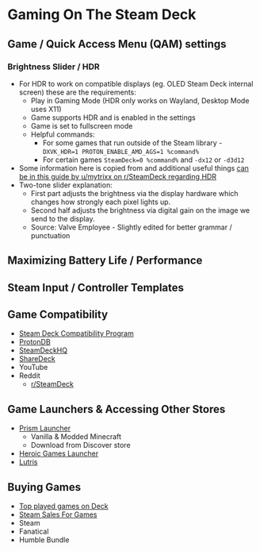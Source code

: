 # Gaming On The Steam Deck

## Game / Quick Access Menu (QAM) settings

### Brightness Slider / HDR
- For HDR to work on compatible displays (eg. OLED Steam Deck internal screen) these are the requirements:
    - Play in Gaming Mode (HDR only works on Wayland, Desktop Mode uses X11)
    - Game supports HDR and is enabled in the settings
    - Game is set to fullscreen mode
    - Helpful commands:
        - For some games that run outside of the Steam library - ```DXVK_HDR=1 PROTON_ENABLE_AMD_AGS=1 %command%```
        - For certain games ```SteamDeck=0 %command%``` and ```-dx12``` or ```-d3d12```
- Some information here is copied from and additional useful things [can be in this guide by u/mytrixx on r/SteamDeck regarding HDR](https://www.reddit.com/r/SteamDeck/comments/1868qyv/steam_deck_oled_hdr_games_guide/)
- Two-tone slider explanation:
    - First part adjusts the brightness via the display hardware which changes how strongly each pixel lights up.
    - Second half adjusts the brightness via digital gain on the image we send to the display.
    - Source: Valve Employee - Slightly edited for better grammar / punctuation

## Maximizing Battery Life / Performance

## Steam Input / Controller Templates

## Game Compatibility
- [Steam Deck Compatibility Program](https://www.steamdeck.com/en/verified)
- [ProtonDB](https://www.protondb.com/)
- [SteamDeckHQ](https://steamdeckhq.com/)
- [ShareDeck](https://sharedeck.games/)
- YouTube
- Reddit
    - [r/SteamDeck](https://www.reddit.com/r/SteamDeck/)

## Game Launchers & Accessing Other Stores
- [Prism Launcher](https://prismlauncher.org/)
    - Vanilla & Modded Minecraft
    - Download from Discover store
- [Heroic Games Launcher](https://heroicgameslauncher.com/)
- [Lutris](https://lutris.net/)


## Buying Games
- [Top played games on Deck](https://store.steampowered.com/charts/steamdecktopplayed)
- [Steam Sales For Games](https://steamdb.info/sales/history/)
- Steam
- Fanatical
- Humble Bundle